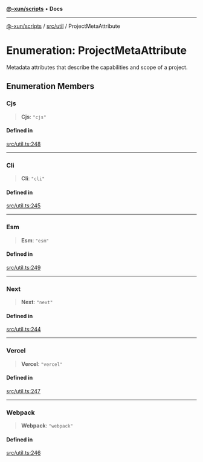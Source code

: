 [**@-xun/scripts**](../../../README.md) • **Docs**

***

[@-xun/scripts](../../../README.md) / [src/util](../README.md) / ProjectMetaAttribute

# Enumeration: ProjectMetaAttribute

Metadata attributes that describe the capabilities and scope of a project.

## Enumeration Members

### Cjs

> **Cjs**: `"cjs"`

#### Defined in

[src/util.ts:248](https://github.com/Xunnamius/xscripts/blob/e4a1e0b3d6a20ae598f5a6feb2cf2b7ba077b6a7/src/util.ts#L248)

***

### Cli

> **Cli**: `"cli"`

#### Defined in

[src/util.ts:245](https://github.com/Xunnamius/xscripts/blob/e4a1e0b3d6a20ae598f5a6feb2cf2b7ba077b6a7/src/util.ts#L245)

***

### Esm

> **Esm**: `"esm"`

#### Defined in

[src/util.ts:249](https://github.com/Xunnamius/xscripts/blob/e4a1e0b3d6a20ae598f5a6feb2cf2b7ba077b6a7/src/util.ts#L249)

***

### Next

> **Next**: `"next"`

#### Defined in

[src/util.ts:244](https://github.com/Xunnamius/xscripts/blob/e4a1e0b3d6a20ae598f5a6feb2cf2b7ba077b6a7/src/util.ts#L244)

***

### Vercel

> **Vercel**: `"vercel"`

#### Defined in

[src/util.ts:247](https://github.com/Xunnamius/xscripts/blob/e4a1e0b3d6a20ae598f5a6feb2cf2b7ba077b6a7/src/util.ts#L247)

***

### Webpack

> **Webpack**: `"webpack"`

#### Defined in

[src/util.ts:246](https://github.com/Xunnamius/xscripts/blob/e4a1e0b3d6a20ae598f5a6feb2cf2b7ba077b6a7/src/util.ts#L246)
